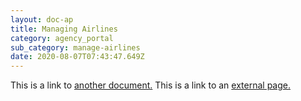 ```yaml
---
layout: doc-ap
title: Managing Airlines
category: agency_portal
sub_category: manage-airlines
date: 2020-08-07T07:43:47.649Z
---
```


This is a link to [another document.](doc3.md) This is a link to an [external page.](http://www.example.com/)
